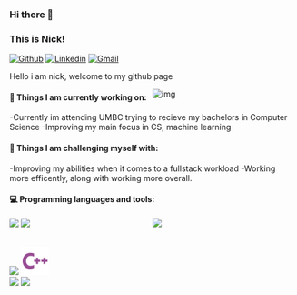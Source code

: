 ### Hi there 👋 
### This is Nick!

[![Github](https://img.shields.io/badge/-Github-000?style=flat&logo=Github&logoColor=white)](https://github.com/NC1107)
[![Linkedin](https://img.shields.io/badge/-LinkedIn-blue?style=flat&logo=Linkedin&logoColor=white)](https://www.linkedin.com/in/nicholas-conn-41b1b120a/)
[![Gmail](https://img.shields.io/badge/-Gmail-c14438?style=flat&logo=Gmail&logoColor=white)](mailto:188623nc@gmail.com)

Hello i am nick, welcome to my github page

<img align="right" alt="img" src="https://github.com/FernandoRoldan93/NC1107/blob/master/cover_image.jpg" width="50%" height="auto" />


#### 🌱 Things I am currently working on: 
-Currently im attending UMBC trying to recieve my bachelors in Computer Science
-Improving my main focus in CS, machine learning
#### :muscle: Things I am challenging myself with:
-Improving my abilities when it comes to a fullstack workload
-Working more efficently, along with working more overall.

#### :computer: Programming languages and tools: 
<p>
	<img width="50%" align="right" src="https://github-readme-stats.vercel.app/api?username=NC1107&show_icons=true&hide_border=true" />

<code><img width="10%" src="https://www.vectorlogo.zone/logos/java/java-ar21.svg"></code>
<code><img width="10%" src="https://www.vectorlogo.zone/logos/python/python-ar21.svg"></code>

<br />
<code><img width="10%" src="https://www.vectorlogo.zone/logos/unity3d/unity3d-ar21.svg"></code>
<code><img width="10%" src="https://github.com/vscode-icons/vscode-icons/blob/master/icons/file_type_cpp.svg"></code>
<br />
<code><img width="10%" src="https://www.vectorlogo.zone/logos/javascript/javascript-horizontal.svg"></code>
<code><img width="10%" src="https://www.vectorlogo.zone/logos/netlifyapp_watercss/netlifyapp_watercss-ar21.svg"></code>
</p>

